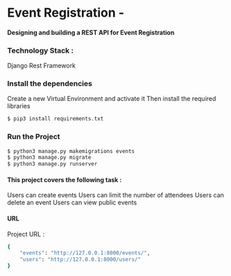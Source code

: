 # Event Registration -
#### Designing and building a REST API for Event Registration


### Technology Stack :
Django Rest Framework



### Install the dependencies 

Create a new Virtual Environment and activate it
Then install the required libraries

```sh
$ pip3 install requirements.txt
```




### Run the Project

```sh
$ python3 manage.py makemigrations events
$ python3 manage.py migrate
$ python3 manage.py runserver
```

#### This project covers the following task : 
Users can create events
Users can limit the number of attendees
Users can delete an event
Users can view public events


#### URL

Project URL : 

```sh
{
    "events": "http://127.0.0.1:8000/events/",
    "users": "http://127.0.0.1:8000/users/"
}
```
